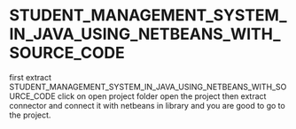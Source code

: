 # STUDENT_MANAGEMENT_SYSTEM_IN_JAVA_USING_NETBEANS_WITH_SOURCE_CODE
first extract STUDENT_MANAGEMENT_SYSTEM_IN_JAVA_USING_NETBEANS_WITH_SOURCE_CODE 
click on open project folder open the project
then extract connector and connect it with netbeans in library 
and you are good to go to the project.

